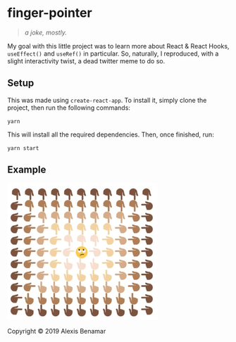 # finger-pointer

>_a joke, mostly._

My goal with this little project was to learn more about React & React Hooks, `useEffect()` and `useRef()` in particular. So, naturally, I reproduced, with a slight interactivity twist, a dead twitter meme to do so.

## Setup

This was made using `create-react-app`. To install it, simply clone the project, then run the following commands:

```
yarn
```

This will install all the required dependencies. Then, once finished, run:

```
yarn start
```

## Example

![finger emojis pointing towards something](https://raw.githubusercontent.com/alexis-benamar/finger-pointer/master/example.png)

Copyright ©­­ 2019 Alexis Benamar